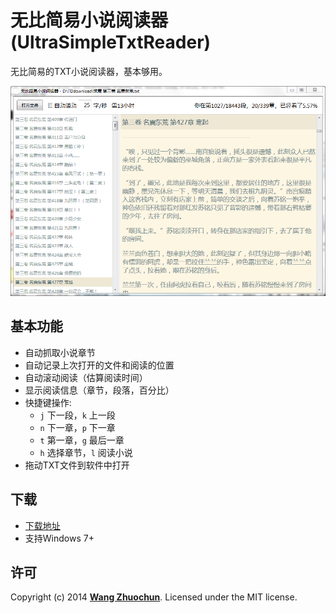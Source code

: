 # 无比简易小说阅读器 (UltraSimpleTxtReader)

无比简易的TXT小说阅读器，基本够用。

![无比简易小说阅读器截图](screenshots/UltraSimpleTxtReader_1.1.0.PNG)

## 基本功能

- 自动抓取小说章节
- 自动记录上次打开的文件和阅读的位置
- 自动滚动阅读（估算阅读时间）
- 显示阅读信息（章节，段落，百分比）
- 快捷键操作:
  - `j` 下一段，`k` 上一段
  - `n` 下一章，`p` 下一章
  - `t` 第一章，`g` 最后一章
  - `h` 选择章节，`l` 阅读小说
- 拖动TXT文件到软件中打开

## 下载

- [下载地址](https://github.com/zhuochun/novelReader/releases)
- 支持Windows 7+

## 许可

Copyright (c) 2014 **[Wang Zhuochun](https://github.com/zhuochun)**.
Licensed under the MIT license.
